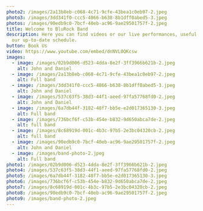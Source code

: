 ```yaml
---
photo2: /images/2a13b8eb-c068-4c71-9cfe-43bea1c0eb97-2.jpeg
photo3: /images/3dd341f0-ccc5-4866-b638-8b1dff0abed5-3.jpeg
photos: /images/90edb9c0-7bcf-40eb-ac96-9ae29501757f-2.jpeg
title: Welcome to BluRock Band
description: Here you can find videos or our live performances, useful links and
  our up-to-date schedule.
button: Book Us
video: https://www.youtube.com/embed/dnNVL0QKcsw
images:
  - image: /images/02b9d006-d523-4dda-8e2f-3ff3966b621b-2.jpeg
    alt: John and Daniel
  - image: /images/2a13b8eb-c068-4c71-9cfe-43bea1c0eb97-2.jpeg
    alt: Full band
  - image: /images/3dd341f0-ccc5-4866-b638-8b1dff0abed5-3.jpeg
    alt: John and Daniel
  - image: /images/537c63f5-38d3-44f1-aeed-97fa57768fd0-2.jpeg
    alt: John and Daniel
  - image: /images/6a7db44f-3182-48f7-bb5e-e2d017365130-3.jpeg
    alt: Full band
  - image: /images/736bcf6f-c53b-454e-b832-9d650abca7de-2.jpeg
    alt: full band
  - image: /images/8c68919d-001c-4b3c-97b5-2e3bc04320cb-2.jpeg
    alt: full band
  - image: /images/90edb9c0-7bcf-40eb-ac96-9ae29501757f-2.jpeg
    alt: John and Daniel
  - image: /images/band-photo-2.jpeg
    alt: Full band
photo1: /images/02b9d006-d523-4dda-8e2f-3ff3966b621b-2.jpeg
photo4: /images/537c63f5-38d3-44f1-aeed-97fa57768fd0-2.jpeg
photo5: /images/6a7db44f-3182-48f7-bb5e-e2d017365130-3.jpeg
photo6: /images/736bcf6f-c53b-454e-b832-9d650abca7de-2.jpeg
photo7: /images/8c68919d-001c-4b3c-97b5-2e3bc04320cb-2.jpeg
photo8: /images/90edb9c0-7bcf-40eb-ac96-9ae29501757f-2.jpeg
photo9: /images/band-photo-2.jpeg
---
```

